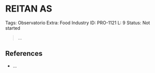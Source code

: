 # REITAN AS

Tags: Observatorio
Extra: Food Industry
ID: PRO-1121
L: 9
Status: Not started

> …
> 

## References

- …